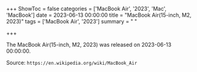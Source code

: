 +++
ShowToc = false
categories = ['MacBook Air', '2023', 'Mac', 'MacBook']
date = 2023-06-13 00:00:00
title = "MacBook Air(15-inch, M2, 2023)"
tags = ['MacBook Air', '2023']
summary = " "

+++

The MacBook Air(15-inch, M2, 2023) was released on 2023-06-13 00:00:00.

Source: `https://en.wikipedia.org/wiki/MacBook_Air`


